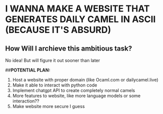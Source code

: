 # I WANNA MAKE A WEBSITE THAT GENERATES DAILY CAMEL IN ASCII (BECAUSE IT'S ABSURD)

## How Will I archieve this ambitious task?
No idea! But will figure it out sooner than later

##**POTENTIAL PLAN:**
1. Host a website with proper domain (like Ocaml.com or dailycamel.live)
2. Make it able to interact with python code
3. Implement chatgpt API to create completely normal camels
4. More features to website, like more language models or some interaction??
5. Make website more secure I guess